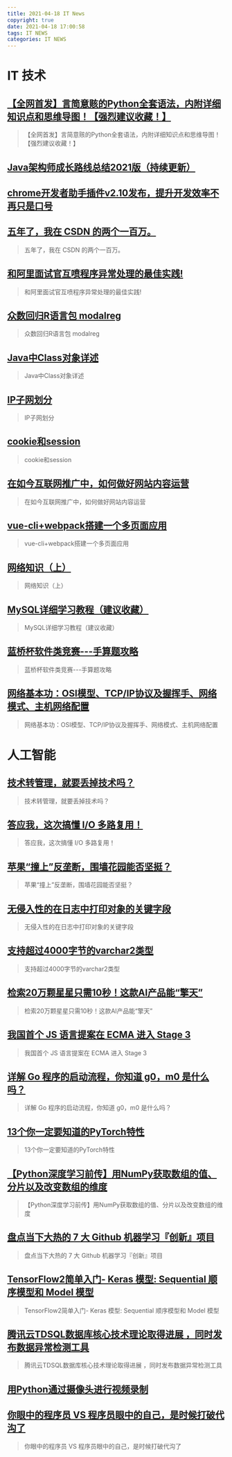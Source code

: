```yaml
---
title: 2021-04-18 IT News
copyright: true
date: 2021-04-18 17:00:58
tags: IT NEWS
categories: IT NEWS
---
```

# IT 技术 
 ## [【全网首发】言简意赅的Python全套语法，内附详细知识点和思维导图！【强烈建议收藏！】](https://blog.csdn.net/weixin_47723732/article/details/115681843)
 > 【全网首发】言简意赅的Python全套语法，内附详细知识点和思维导图！【强烈建议收藏！】
 ## [Java架构师成长路线总结2021版（持续更新）](https://blog.csdn.net/weixin_48013460/article/details/111885274)
 > 
 ## [chrome开发者助手插件v2.10发布，提升开发效率不再只是口号](https://blog.csdn.net/weixin_44463441/article/details/115077074)
 > 
 ## [五年了，我在 CSDN 的两个一百万。](https://blog.csdn.net/c406495762/article/details/115743776)
 > 五年了，我在 CSDN 的两个一百万。
 ## [和阿里面试官互喷程序异常处理的最佳实践!](https://blog.csdn.net/qq_33589510/article/details/115803274)
 > 和阿里面试官互喷程序异常处理的最佳实践!
 ## [众数回归R语言包 modalreg](https://blog.csdn.net/weixin_43705953/article/details/115757074)
 > 众数回归R语言包 modalreg
 ## [Java中Class对象详述](https://blog.csdn.net/dkm123456/article/details/115732790)
 > Java中Class对象详述
 ## [IP子网划分](https://blog.csdn.net/m0_50744953/article/details/115791059)
 > IP子网划分
 ## [cookie和session](https://blog.csdn.net/weixin_47124571/article/details/115767122)
 > cookie和session
 ## [在如今互联网推广中，如何做好网站内容运营](https://blog.csdn.net/chenggeseo/article/details/115742765)
 > 在如今互联网推广中，如何做好网站内容运营
 ## [vue-cli+webpack搭建一个多页面应用](https://blog.csdn.net/The_upside_of_down/article/details/115770236)
 > vue-cli+webpack搭建一个多页面应用
 ## [网络知识（上）](https://blog.csdn.net/m0_37741420/article/details/115693357)
 > 网络知识（上）
 ## [MySQL详细学习教程（建议收藏）](https://blog.csdn.net/qq_45173404/article/details/115712758)
 > MySQL详细学习教程（建议收藏）
 ## [蓝桥杯软件类竞赛---手算题攻略](https://blog.csdn.net/weixin_43914593/article/details/115795620)
 > 蓝桥杯软件类竞赛---手算题攻略
 ## [网络基本功：OSI模型、TCP/IP协议及握挥手、网络模式、主机网络配置](https://blog.csdn.net/bnnpyhk/article/details/115768995)
 > 网络基本功：OSI模型、TCP/IP协议及握挥手、网络模式、主机网络配置
# 人工智能 
 ## [技术转管理，就要丢掉技术吗？](https://blog.csdn.net/yellowzf3/article/details/113488299)
 > 技术转管理，就要丢掉技术吗？
 ## [答应我，这次搞懂 I/O 多路复用！](https://blog.csdn.net/qq_34827674/article/details/115619261)
 > 答应我，这次搞懂 I/O 多路复用！
 ## [苹果“撞上”反垄断，围墙花园能否坚挺？](https://blog.csdn.net/csdnnews/article/details/115649568)
 > 苹果“撞上”反垄断，围墙花园能否坚挺？
 ## [无侵入性的在日志中打印对象的关键字段](https://blog.csdn.net/hollis_chuang/article/details/115680754)
 > 无侵入性的在日志中打印对象的关键字段
 ## [支持超过4000字节的varchar2类型](https://blog.csdn.net/bisal/article/details/115683157)
 > 支持超过4000字节的varchar2类型
 ## [检索20万颗星星只需10秒！这款AI产品能“擎天”](https://blog.csdn.net/qq_28168421/article/details/101088205)
 > 检索20万颗星星只需10秒！这款AI产品能“擎天”
 ## [我国首个 JS 语言提案在 ECMA 进入 Stage 3](https://blog.csdn.net/Taobaojishu/article/details/115683219)
 > 我国首个 JS 语言提案在 ECMA 进入 Stage 3
 ## [详解 Go 程序的启动流程，你知道 g0，m0 是什么吗？](https://blog.csdn.net/EDDYCJY/article/details/115683313)
 > 详解 Go 程序的启动流程，你知道 g0，m0 是什么吗？
 ## [13个你一定要知道的PyTorch特性](https://blog.csdn.net/u011984148/article/details/115683325)
 > 13个你一定要知道的PyTorch特性
 ## [【Python深度学习前传】用NumPy获取数组的值、分片以及改变数组的维度](https://blog.csdn.net/nokiaguy/article/details/115689176)
 > 【Python深度学习前传】用NumPy获取数组的值、分片以及改变数组的维度
 ## [盘点当下大热的 7 大 Github 机器学习『创新』项目](https://blog.csdn.net/qq_28168421/article/details/101088174)
 > 盘点当下大热的 7 大 Github 机器学习『创新』项目
 ## [TensorFlow2简单入门- Keras 模型: Sequential 顺序模型和 Model 模型](https://blog.csdn.net/qq_38251616/article/details/115690530)
 > TensorFlow2简单入门- Keras 模型: Sequential 顺序模型和 Model 模型
 ## [腾讯云TDSQL数据库核心技术理论取得进展 ，同时发布数据异常检测工具](https://blog.csdn.net/dQCFKyQDXYm3F8rB0/article/details/115700177)
 > 腾讯云TDSQL数据库核心技术理论取得进展 ，同时发布数据异常检测工具
 ## [用Python通过摄像头进行视频录制](https://blog.csdn.net/LaoYuanPython/article/details/115716366)
 > 
 ## [你眼中的程序员 VS 程序员眼中的自己，是时候打破代沟了](https://blog.csdn.net/devcloud/article/details/115720138)
 > 你眼中的程序员 VS 程序员眼中的自己，是时候打破代沟了

    